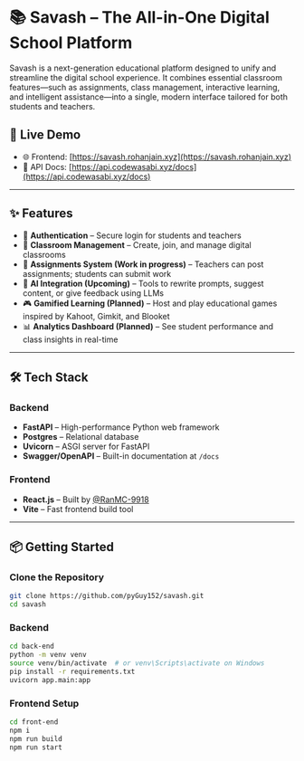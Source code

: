# 📚 Savash – The All-in-One Digital School Platform

Savash is a next-generation educational platform designed to unify and streamline the digital school experience. It combines essential classroom features—such as assignments, class management, interactive learning, and intelligent assistance—into a single, modern interface tailored for both students and teachers.

## 🚀 Live Demo

- 🌐 Frontend: [https://savash.rohanjain.xyz](https://savash.rohanjain.xyz)
- 📡 API Docs: [https://api.codewasabi.xyz/docs](https://api.codewasabi.xyz/docs)

---

## ✨ Features

- 🔐 **Authentication** – Secure login for students and teachers
- 🏫 **Classroom Management** – Create, join, and manage digital classrooms
- 📝 **Assignments System (Work in progress)** – Teachers can post assignments; students can submit work
- 🧠 **AI Integration (Upcoming)** – Tools to rewrite prompts, suggest content, or give feedback using LLMs
- 🎮 **Gamified Learning (Planned)** – Host and play educational games inspired by Kahoot, Gimkit, and Blooket
- 📊 **Analytics Dashboard (Planned)** – See student performance and class insights in real-time

---

## 🛠️ Tech Stack

### Backend
- **FastAPI** – High-performance Python web framework
- **Postgres** – Relational database
- **Uvicorn** – ASGI server for FastAPI
- **Swagger/OpenAPI** – Built-in documentation at `/docs`

### Frontend
- **React.js** – Built by [@RanMC-9918](https://github.com/RanMC-9918)
- **Vite** – Fast frontend build tool

---

## 📦 Getting Started

### Clone the Repository
```bash
git clone https://github.com/pyGuy152/savash.git
cd savash
```
### Backend 
```bash
cd back-end
python -m venv venv
source venv/bin/activate  # or venv\Scripts\activate on Windows
pip install -r requirements.txt
uvicorn app.main:app
```
### Frontend Setup
```bash
cd front-end
npm i
npm run build
npm run start
```

